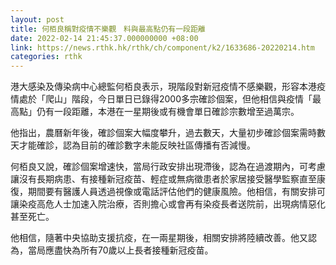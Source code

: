 ```yaml
---
layout: post
title: 何栢良稱對疫情不樂觀　料與最高點仍有一段距離
date: 2022-02-14 21:45:37.000000000 +08:00
link: https://news.rthk.hk/rthk/ch/component/k2/1633686-20220214.htm
categories: rthk
---
```


港大感染及傳染病中心總監何栢良表示，現階段對新冠疫情不感樂觀，形容本港疫情處於「爬山」階段，今日單日已錄得2000多宗確診個案，但他相信與疫情「最高點」仍有一段距離，本港在一星期後或有機會單日確診宗數增至過萬宗。

他指出，農曆新年後，確診個案大幅度攀升，過去數天，大量初步確診個案需時數天才能確診，認為目前的確診數字未能反映社區傳播有否減慢。

何栢良又說，確診個案增速快，當局行政安排出現滯後，認為在過渡期內，可考慮讓沒有長期病患、有接種新冠疫苗、輕症或無病徵患者於家居接受醫學監察直至康復，期間要有醫護人員透過視像或電話評估他們的健康風險。他相信，有關安排可讓染疫高危人士加速入院治療，否則擔心或會再有染疫長者送院前，出現病情惡化甚至死亡。

他相信，隨著中央協助支援抗疫，在一兩星期後，相關安排將陸續改善。他又認為，當局應盡快為所有70歲以上長者接種新冠疫苗。
